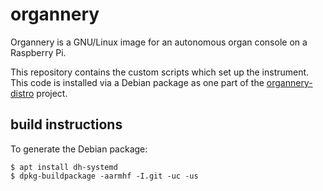 # organnery

Organnery is a GNU/Linux image for an autonomous organ console on a Raspberry Pi. 

This repository contains the custom scripts which set up the instrument. This code is installed via a Debian package as one part of the [organnery-distro](https://git.audiotronic.fr/64Studio/organnery-distro) project.

## build instructions

To generate the Debian package:

```
$ apt install dh-systemd
$ dpkg-buildpackage -aarmhf -I.git -uc -us
```
